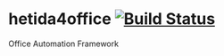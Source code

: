 # hetida4office [![Build Status](https://travis-ci.org/hetida4office/hetida4office.svg?branch=master)](https://travis-ci.org/hetida4office/hetida4office)
Office Automation Framework

